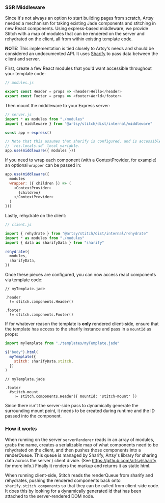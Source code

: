 ### SSR Middleware

Since it's not always an option to start building pages from scratch, Artsy needed a mechanism for taking existing Jade components and stitching in new React components. Using express-based middleware, we provide Stitch with a map of modules that can be rendered on the server and rehydrated on the client, all from within existing template code.

**NOTE:** This implementation is tied closely to Artsy's needs and should be considered an undocumented API. It uses [Sharify](https://github.com/artsy/sharify) to pass data between the client and server.

First, create a few React modules that you'd want accessible throughout your template code:

```js
// modules.js

export const Header = props => <header>Hello</header>
export const Footer = props => <footer>World</footer>
```

Then mount the middleware to your Express server:

```js
// server.js
import * as modules from "./modules"
import { middleware } from "@artsy/stitch/dist/internal/middleware"

const app = express()

// Note that this assumes that sharify is configured, and is accessible via the
// `res.locals.sd` local variable.
app.use(middleware({ modules }))
```

If you need to wrap each component (with a ContextProvider, for example) an optional `wrapper` can be passed in:

```js
app.use(middleware({
  modules
  wrapper: ({ children }) => (
    <ContextProvider>
      {children}
    </ContextProvider>
  )
}))
```

Lastly, rehydrate on the client:

```js
// client.js

import { rehydrate } from "@artsy/stitch/dist/internal/rehydrate"
import * as modules from "./modules"
import { data as sharifyData } from "sharify"

rehydrate({
  modules,
  sharifyData,
})
```

Once these pieces are configured, you can now access react components via template code:

```jade
// myTemplate.jade

.header
  != stitch.components.Header()

.footer
  != stitch.components.Footer()
```

If for whatever reason the template is **only** rendered client-side, ensure that the template has access to the sharify instance and pass in a `mountId` as props:

```js
import myTemplate from "./templates/myTemplate.jade"

$("body").html(
  myTemplate({
    stitch: sharifyData.stitch,
  })
)
```

```jade
// myTemplate.jade

.footer
  #stitch-mount
    != stitch.components.Header({ mountId: 'stitch-mount' })
```

Since there isn't the server-side pass to dynamically generate the surrounding mount point, it needs to be created during runtime and the ID passed into the component.

### How it works

When running on the server `serverRenderer` reads in an array of modules, grabs the name, creates a serializable map of what components need to be rehydrated on the client, and then pushes those components into a renderQueue. This queue is managed by Sharify, Artsy's library for sharing data across the server / client divide. (See https://github.com/artsy/sharify for more info.) Finally it renders the markup and returns it as static html.

When running client-side, Stitch reads the renderQueue from sharify and rehydrates, pushing the rendered components back onto `sharify.stitch.components` so that they can be called from client-side code. It does this by looking for a dynamically generated id that has been attached to the server-rendered DOM node.
